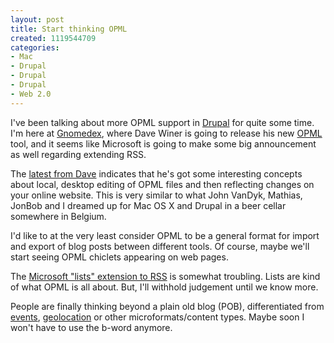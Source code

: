 ```yaml
--- 
layout: post
title: Start thinking OPML
created: 1119544709
categories: 
- Mac
- Drupal
- Drupal
- Drupal
- Web 2.0
---
```

<p>I've been talking about more OPML support in <a href="http://www.drupal.org">Drupal</a> for quite some time. I'm here at <a href="http://www.gnomedex.com">Gnomedex</a>, where Dave Winer is going to release his new <a href="http://www.opml.org">OPML</a> tool, and it seems like Microsoft is going to make some big announcement as well regarding extending RSS.</p>

<p>The <a href="http://archive.scripting.com/2005/06/23#When:11:33:07AM">latest from Dave</a> indicates that he's got some interesting concepts about local, desktop editing of OPML files and then reflecting changes on your online website. This is very similar to what John VanDyk, Mathias, JonBob and I dreamed up for Mac OS X and Drupal in a beer cellar somewhere in Belgium.</p>

<p>I'd like to at the very least consider OPML to be a general format for import and export of blog posts between different tools. Of course, maybe we'll start seeing OPML chiclets appearing on web pages.</p>
<!--break-->
<p>The <a href="http://www.reallysimplesyndication.com/2005/06/22#a634">Microsoft "lists" extension to RSS</a> is somewhat troubling. Lists are kind of what OPML is all about. But, I'll withhold judgement until we know more.</p>

<p>People are finally thinking beyond a plain old blog (POB), differentiated from <a href="http://www.whizspark.com">events</a>, <a href="http://www.civicmaps.org">geolocation</a> or other microformats/content types. Maybe soon I won't have to use the b-word anymore.</p>
